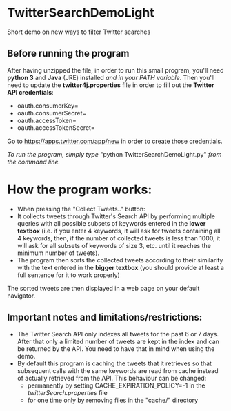 # TwitterSearchDemoLight
Short demo on new ways to filter Twitter searches

## Before running the program
After having unzipped the file, in order to run this small program, you'll need **python 3** and **Java** (JRE) installed *and in your PATH variable*.
Then you'll need to update the **twitter4j.properties** file in order to fill out the **Twitter API credentials**:
-  oauth.consumerKey=
-  oauth.consumerSecret=
-  oauth.accessToken=
-  oauth.accessTokenSecret=

Go to https://apps.twitter.com/app/new in order to create those credentials.

*To run the program, simply type* "python TwitterSearchDemoLight.py" *from the command line.*

# How the program works:
- When pressing the "Collect Tweets.." button:
- It collects tweets through Twitter's Search API by performing multiple queries with all possible subsets of keywords entered in the **lower textbox** (i.e. if you enter 4 keywords, it will ask for tweets containing all 4 keywords, then, if the number of collected tweets is less than 1000, it will ask for all subsets of keywords of size 3, etc. until it reaches the minimum number of tweets).
- The program then sorts the collected tweets according to their similarity with the text entered in the **bigger textbox** (you should provide at least a full sentence for it to work properly)

The sorted tweets are then displayed in a web page on your default navigator.

## Important notes and limitations/restrictions:
- The Twitter Search API only indexes all tweets for the past 6 or 7 days. After that only a limited number of tweets are kept in the index and can be returned by the API. You need to have that in mind when using the demo.
- By default this program is caching the tweets that it retrieves so that subsequent calls with the same keywords are read from cache instead of actually retrieved from the API. This behaviour can be changed:
  - permanently by setting CACHE_EXPIRATION_POLICY=-1 in the *twitterSearch.properties* file
  - for one time only by removing files in the "cache/" directory


